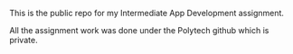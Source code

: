 This is the public repo for my Intermediate App Development assignment. 

All the assignment work was done under the Polytech github which is private.
